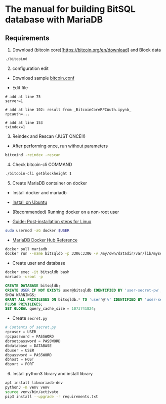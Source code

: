 # The manual for building BitSQL database with MariaDB

## Requirements

1. Download (bitcoin core)[https://bitcoin.org/en/download] and Block data

```bash
./bitcoind
```

2. configuration edit

- Download sample [bitcoin.conf](https://github.com/bitcoin/bitcoin/blob/master/share/examples/bitcoin.conf)

- Edit file

```
# add at line 75
server=1
    
# add at line 102: result from _BitcoinCoreRPCAuth.ipynb_
rpcauth=...

# add at line 153
txindex=1
```

3. Reindex and Rescan (JUST ONCE!!)

- After performing once, run without parameters

```bash
bitcoind -reindex -rescan
```

4. Check bitcoin-cli COMMAND

```bash
./bitcoin-cli getblockheight 1
```

5. Create MariaDB container on docker

- Install docker and mariadb

- [Install on Ubuntu](https://docs.docker.com/engine/install/ubuntu/)

- (Recommended) Running docker on a non-root user

- [Guide: Post-installation steps for Linux](https://docs.docker.com/engine/install/linux-postinstall/)

```bash
sudo usermod -aG docker $USER
```

- [MariaDB Docker Hub Reference](https://hub.docker.com/_/mariadb)

```bash
docker pull mariadb
docker run --name bitsqldb -p 3306:3306 -v /my/own/datadir/var/lib/mysql:/var/lib/mysql -e MARIADB_ROOT_PASSWORD=my-secret-pw -d mariadb:latest --innodb_buffer_pool_size=137438953472 --key_buffer_size=137438953472 --max_allowed_packet=1073741824
```

- Create user and database

```bash
docker exec -it bitsqldb bash
mariadb -uroot -p
```

```sql
CREATE DATABASE bitsqldb;
CREATE USER IF NOT EXISTS user@bitsqldb IDENTIFIED BY 'user-secret-pw';
SHOW WARNINGS;
GRANT ALL PRIVILEGES ON bitsqldb.* TO 'user'@'%' IDENTIFIED BY 'user-secret-pw';
FLUSH PRIVILEGES;
SET GLOBAL query_cache_size = 1073741824;
```

- Create `secret.py`

```python
# Contents of secret.py
rpcuser = USER
rpcpassword = PASSWORD
dbrootpassword = PASSWORD
dbdatabase = DATABASE
dbuser = USER
dbpassword = PASSWORD
dbhost = HOST
dbport = PORT
```

6. Install python3 library and install library

```bash
apt install libmariadb-dev
python3 -m venv venv
source venv/bin/activate
pip3 install --upgrade -r requirements.txt
```
